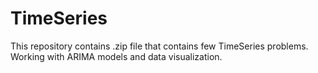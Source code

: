 # TimeSeries
This repository contains .zip file that contains few TimeSeries problems. Working with ARIMA models and data visualization.
